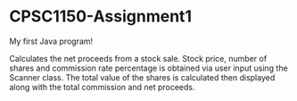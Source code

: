 # CPSC1150-Assignment1
My first Java program!

Calculates the net proceeds from a stock sale. Stock price, number of shares and commission rate percentage is obtained via user input using the Scanner class. The total value of the shares is calculated then displayed along with the total commission and net proceeds.
